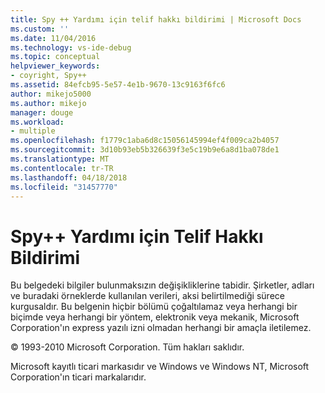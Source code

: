 ```yaml
---
title: Spy ++ Yardımı için telif hakkı bildirimi | Microsoft Docs
ms.custom: ''
ms.date: 11/04/2016
ms.technology: vs-ide-debug
ms.topic: conceptual
helpviewer_keywords:
- coyright, Spy++
ms.assetid: 84efcb95-5e57-4e1b-9670-13c9163f6fc6
author: mikejo5000
ms.author: mikejo
manager: douge
ms.workload:
- multiple
ms.openlocfilehash: f1779c1aba6d8c15056145994ef4f009ca2b4057
ms.sourcegitcommit: 3d10b93eb5b326639f3e5c19b9e6a8d1ba078de1
ms.translationtype: MT
ms.contentlocale: tr-TR
ms.lasthandoff: 04/18/2018
ms.locfileid: "31457770"
---
```

# <a name="copyright-notice-for-spy-help"></a>Spy++ Yardımı için Telif Hakkı Bildirimi
Bu belgedeki bilgiler bulunmaksızın değişikliklerine tabidir. Şirketler, adları ve buradaki örneklerde kullanılan verileri, aksi belirtilmediği sürece kurgusaldır. Bu belgenin hiçbir bölümü çoğaltılamaz veya herhangi bir biçimde veya herhangi bir yöntem, elektronik veya mekanik, Microsoft Corporation'ın express yazılı izni olmadan herhangi bir amaçla iletilemez.  
  
 © 1993-2010 Microsoft Corporation. Tüm hakları saklıdır.  
  
 Microsoft kayıtlı ticari markasıdır ve Windows ve Windows NT, Microsoft Corporation'ın ticari markalarıdır.